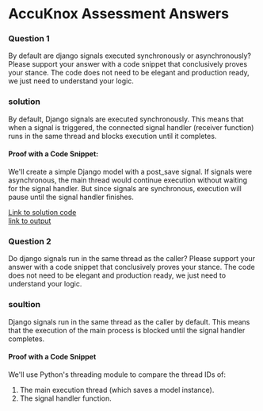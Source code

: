 # AccuKnox Assessment Answers
### Question 1
By default are django signals executed synchronously or asynchronously? Please support your answer with a code snippet that conclusively proves your stance. The code does not need to be elegant and production ready, we just need to understand your logic.
### solution
By default, Django signals are executed synchronously. This means that when a signal is triggered, the connected signal handler (receiver function) runs in the same thread and blocks execution until it completes.
#### Proof with a Code Snippet:
We'll create a simple Django model with a post_save signal. If signals were asynchronous, the main thread would continue execution without waiting for the signal handler. But since signals are synchronous, execution will pause until the signal handler finishes.

<a href="https://github.com/JayarajVp/AccuKnox_codes/blob/main/new/signals_app/question1.py"> Link to solution code</a></br>
<a href="https://github.com/JayarajVp/AccuKnox_codes/blob/main/Output/Question%201"> link to output</a>

### Question 2
Do django signals run in the same thread as the caller? Please support your answer with a code snippet that conclusively proves your stance. The code does not need to be elegant and production ready, we just need to understand your logic.
### soultion
Django signals run in the same thread as the caller by default. This means that the execution of the main process is blocked until the signal handler completes.
#### Proof with a Code Snippet
We'll use Python's threading module to compare the thread IDs of:
1) The main execution thread (which saves a model instance).
2) The signal handler function.

<a href="">



